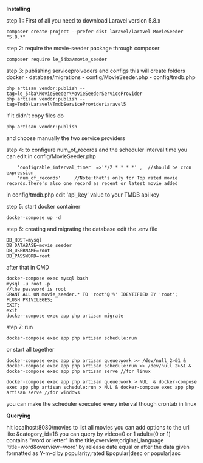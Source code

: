 
**Installing**

step 1 :
First of all you need to download Laravel version 5.8.x 

```
composer create-project --prefer-dist laravel/laravel MovieSeeder "5.8.*"
```


step 2:
require the movie-seeder package through composer 

```
composer require le_54ba/movie_seeder
```
step 3:
publishing serviceproiveders and configs
this will create folders docker - database/migrations - config/MovieSeeder.php - config/tmdb.php
```
php artisan vendor:publish --tag=le_54ba\MovieSeeder\MovieSeederServiceProvider
php artisan vendor:publish --tag=Tmdb\Laravel\TmdbServiceProviderLaravel5
```
if it didn't copy files do 
```
php artisan vendor:publish
```
and choose manually the two service providers

step 4:
to configure num_of_records and the scheduler interval time you can edit in config/MovieSeeder.php
```
	'configrable_interval_timer' =>'*/2 * * * *' ,  //should be cron expression
	'num_of_records'     //Note:that's only for Top rated movie records.there's also one record as recent or latest movie added
```
in config/tmdb.php edit 'api_key' value to your TMDB api key

step 5:
start docker container 
```
docker-compose up -d
```
step 6:
creating and migrating the database 
edit the .env file 
```
DB_HOST=mysql
DB_DATABASE=movie_seeder
DB_USERNAME=root
DB_PASSWORD=root
```
after that in CMD
```
docker-compose exec mysql bash
mysql -u root -p
//the password is root
GRANT ALL ON movie_seeder.* TO 'root'@'%' IDENTIFIED BY 'root';
FLUSH PRIVILEGES;
EXIT;
exit
docker-compose exec app php artisan migrate
```
step 7:
run 
```
docker-compose exec app php artisan schedule:run
```
or start all together 

```
docker-compose exec app php artisan queue:work >> /dev/null 2>&1 & docker-compose exec app php artisan schedule:run >> /dev/null 2>&1 & docker-compose exec app php artisan serve //for linux

docker-compose exec app php artisan queue:work > NUL  & docker-compose exec app php artisan schedule:run > NUL & docker-compose exec app php artisan serve //for windows
```
you can make the scheduler executed every interval though crontab in linux 

**Querying**

hit localhost:8080/movies to list all movies 
you can add options to the url like &category_id=18
you can query by video=0 or 1 adult=(0 or 1)  
contains "word or letter" in the title,overview,original_language 'title=word&overview=word'
by release date equal or after the data given formatted as Y-m-d
by popularity,rated &popular|desc or popular|asc